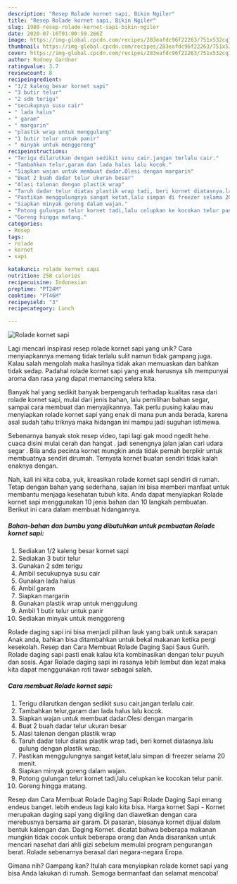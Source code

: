 ```yaml
---
description: "Resep Rolade kornet sapi, Bikin Ngiler"
title: "Resep Rolade kornet sapi, Bikin Ngiler"
slug: 1980-resep-rolade-kornet-sapi-bikin-ngiler
date: 2020-07-16T01:00:59.266Z
image: https://img-global.cpcdn.com/recipes/283eafdc96f22263/751x532cq70/rolade-kornet-sapi-foto-resep-utama.jpg
thumbnail: https://img-global.cpcdn.com/recipes/283eafdc96f22263/751x532cq70/rolade-kornet-sapi-foto-resep-utama.jpg
cover: https://img-global.cpcdn.com/recipes/283eafdc96f22263/751x532cq70/rolade-kornet-sapi-foto-resep-utama.jpg
author: Rodney Gardner
ratingvalue: 3.7
reviewcount: 8
recipeingredient:
- "1/2 kaleng besar kornet sapi"
- "3 butir telur"
- "2 sdm terigu"
- "secukupnya susu cair"
- " lada halus"
- " garam"
- " margarin"
- "plastik wrap untuk menggulung"
- "1 butir telur untuk panir"
- " minyak untuk menggoreng"
recipeinstructions:
- "Terigu dilarutkan dengan sedikit susu cair.jangan terlalu cair."
- "Tambahkan telur,garam dan lada halus lalu kocok."
- "Siapkan wajan untuk membuat dadar.Olesi dengan margarin"
- "Buat 2 buah dadar telur ukuran besar"
- "Alasi talenan dengan plastik wrap"
- "Taruh dadar telur diatas plastik wrap tadi, beri kornet diatasnya.lalu gulung dengan plastik wrap."
- "Pastikan menggulungnya sangat ketat,lalu simpan di freezer selama 20 menit."
- "Siapkan minyak goreng dalam wajan."
- "Potong gulungan telur kornet tadi,lalu celupkan ke kocokan telur panir."
- "Goreng hingga matang."
categories:
- Resep
tags:
- rolade
- kornet
- sapi

katakunci: rolade kornet sapi 
nutrition: 258 calories
recipecuisine: Indonesian
preptime: "PT24M"
cooktime: "PT46M"
recipeyield: "3"
recipecategory: Lunch

---
```



![Rolade kornet sapi](https://img-global.cpcdn.com/recipes/283eafdc96f22263/751x532cq70/rolade-kornet-sapi-foto-resep-utama.jpg)

Lagi mencari inspirasi resep rolade kornet sapi yang unik? Cara menyiapkannya memang tidak terlalu sulit namun tidak gampang juga. Kalau salah mengolah maka hasilnya tidak akan memuaskan dan bahkan tidak sedap. Padahal rolade kornet sapi yang enak harusnya sih mempunyai aroma dan rasa yang dapat memancing selera kita.

Banyak hal yang sedikit banyak berpengaruh terhadap kualitas rasa dari rolade kornet sapi, mulai dari jenis bahan, lalu pemilihan bahan segar, sampai cara membuat dan menyajikannya. Tak perlu pusing kalau mau menyiapkan rolade kornet sapi yang enak di mana pun anda berada, karena asal sudah tahu triknya maka hidangan ini mampu jadi suguhan istimewa.

Sebenarnya banyak stok resep video, tapi lagi gak mood ngedit hehe. cuaca disini mulai cerah dan hangat . jadi senengnya jalan jalan cari udara segar . Bila anda pecinta kornet mungkin anda tidak pernah berpikir untuk membuatnya sendiri dirumah. Ternyata kornet buatan sendiri tidak kalah enaknya dengan.


Nah, kali ini kita coba, yuk, kreasikan rolade kornet sapi sendiri di rumah. Tetap dengan bahan yang sederhana, sajian ini bisa memberi manfaat untuk membantu menjaga kesehatan tubuh kita. Anda dapat menyiapkan Rolade kornet sapi menggunakan 10 jenis bahan dan 10 langkah pembuatan. Berikut ini cara dalam membuat hidangannya.

<!--inarticleads1-->

##### Bahan-bahan dan bumbu yang dibutuhkan untuk pembuatan Rolade kornet sapi:

1. Sediakan 1/2 kaleng besar kornet sapi
1. Sediakan 3 butir telur
1. Gunakan 2 sdm terigu
1. Ambil secukupnya susu cair
1. Gunakan  lada halus
1. Ambil  garam
1. Siapkan  margarin
1. Gunakan plastik wrap untuk menggulung
1. Ambil 1 butir telur untuk panir
1. Sediakan  minyak untuk menggoreng


Rolade daging sapi ini bisa menjadi pilihan lauk yang baik untuk sarapan Anak anda, bahkan bisa ditambahkan untuk bekal makanan ketika pergi kesekolah. Resep dan Cara Membuat Rolade Daging Sapi Saus Gurih. Rolade daging sapi pasti enak kalau kita kombinasikan dengan telur puyuh dan sosis. Agar Rolade daging sapi ini rasanya lebih lembut dan lezat maka kita dapat menggunakan roti tawar sebagai salah. 

<!--inarticleads2-->

##### Cara membuat Rolade kornet sapi:

1. Terigu dilarutkan dengan sedikit susu cair.jangan terlalu cair.
1. Tambahkan telur,garam dan lada halus lalu kocok.
1. Siapkan wajan untuk membuat dadar.Olesi dengan margarin
1. Buat 2 buah dadar telur ukuran besar
1. Alasi talenan dengan plastik wrap
1. Taruh dadar telur diatas plastik wrap tadi, beri kornet diatasnya.lalu gulung dengan plastik wrap.
1. Pastikan menggulungnya sangat ketat,lalu simpan di freezer selama 20 menit.
1. Siapkan minyak goreng dalam wajan.
1. Potong gulungan telur kornet tadi,lalu celupkan ke kocokan telur panir.
1. Goreng hingga matang.


Resep dan Cara Membuat Rolade Daging Sapi Rolade Daging Sapi emang endeus banget. lebih endeus lagi kalo kita bisa. Harga kornet Sapi - Kornet merupakan daging sapi yang digiling dan diawetkan dengan cara merebusnya bersama air garam. Di pasaran, biasanya kornet dijual dalam bentuk kalengan dan. Daging Kornet. dicatat bahwa beberapa makanan mungkin tidak cocok untuk beberapa orang dan Anda disarankan untuk mencari nasehat dari ahli gizi sebelum memulai program pengurangan berat. Rolade sebenarnya berasal dari negara-negara Eropa. 

Gimana nih? Gampang kan? Itulah cara menyiapkan rolade kornet sapi yang bisa Anda lakukan di rumah. Semoga bermanfaat dan selamat mencoba!

